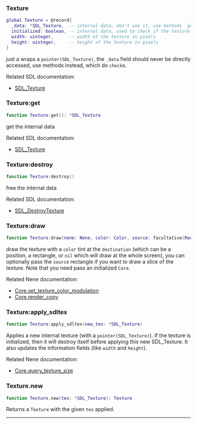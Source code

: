 ### Texture

```lua
global Texture = @record{
  _data: *SDL_Texture,  -- internal data, don't use it, use methods `get` and `apply_sdltex` instead
  initialized: boolean, -- internal data, used to check if the texture is initialized
  width: uinteger,      -- width of the texture in pixels
  height: uinteger,     -- height of the texture in pixels
}
```

just a wraps a `pointer(SDL_Texture)`, the `_data` field should never be directly accessed,
use methods instead, which do `check`s.

Related SDL documentation:
* [SDL_Texture](https://wiki.libsdl.org/SDL_Texture)

### Texture:get

```lua
function Texture:get(): *SDL_Texture
```

get the internal data

Related SDL documentation:
* [SDL_Texture](https://wiki.libsdl.org/SDL_Texture)

### Texture:destroy

```lua
function Texture:destroy()
```

free the internal data

Related SDL documentation:
* [SDL_DestroyTexture](https://wiki.libsdl.org/SDL_DestroyTexture)

### Texture:draw

```lua
function Texture:draw(nene: Nene, color: Color, source: facultative(Rect), destination: overload(Vec2, Rect, niltype))
```

draw the texture with a `color` tint at the `destination` (which can be a position, a rectangle, or `nil` which will draw at the whole screen),
you can optionally pass the `source` rectangle if you want to draw a slice of the texture.
Note that you need pass an initialized `Core`.

Related Nene documentation:
* [Core.set_texture_color_modulation](core_state.md#nenecoreset_texture_color_modulation)
* [Core.render_copy](core_state.md#nenecorerender_copy)

### Texture:apply_sdltex

```lua
function Texture:apply_sdltex(new_tex: *SDL_Texture)
```

Applies a new internal texture (with a `pointer(SDL_Texture)`).
If the texture is initialized, then it will destroy itself before applying this new SDL_Texture.
It also updates the information fields (like `width` and `height`).

Related Nene documentation:
* [Core.query_texture_size](core_state.md#nenecorequery_texture_size)

### Texture.new

```lua
function Texture.new(tex: *SDL_Texture): Texture
```

Returns a `Texture` with the given `tex` applied.

---

